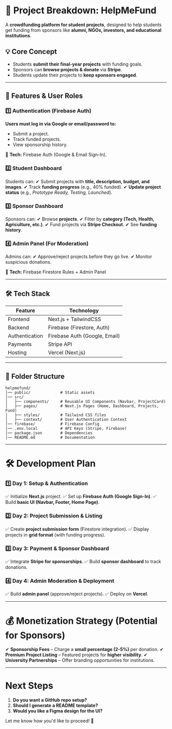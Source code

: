 
# **🚀 Project Breakdown: HelpMeFund**
A **crowdfunding platform for student projects**, designed to help students get funding from sponsors like **alumni, NGOs, investors, and educational institutions**.

## **💡 Core Concept**
- Students **submit their final-year projects** with funding goals.
- Sponsors can **browse projects & donate** via **Stripe**.
- Students update their projects to **keep sponsors engaged**.

---

## **🔑 Features & User Roles**
### **1️⃣ Authentication (Firebase Auth)**
**Users must log in via Google or email/password to:**
- Submit a project.
- Track funded projects.
- View sponsorship history.

🔹 **Tech:** Firebase Auth (Google & Email Sign-In).

### **2️⃣ Student Dashboard**
Students can:
✔ Submit projects with **title, description, budget, and images**.
✔ Track **funding progress** (e.g., 40% funded).
✔ **Update project status** (e.g., *Prototype Ready, Testing, Launched*).

### **3️⃣ Sponsor Dashboard**
Sponsors can:
✔ Browse **projects**.
✔ Filter by **category (Tech, Health, Agriculture, etc.)**.
✔ Fund projects via **Stripe Checkout**.
✔ See **funding history**.

### **4️⃣ Admin Panel (For Moderation)**
Admins can:
✔ Approve/reject projects before they go live.
✔ Monitor suspicious donations.

🔹 **Tech:** Firebase Firestore Rules + Admin Panel

---

## **🛠️ Tech Stack**
| **Feature**         | **Technology** |
|---------------------|---------------|
| Frontend | Next.js + TailwindCSS |
| Backend | Firebase (Firestore, Auth) |
| Authentication | Firebase Auth (Google, Email) |
| Payments | Stripe API |
| Hosting | Vercel (Next.js) |

---

## **📂 Folder Structure**
```
helpmefund/
│── public/             # Static assets
│── src/
│   ├── components/     # Reusable UI Components (Navbar, ProjectCard)
│   ├── pages/          # Next.js Pages (Home, Dashboard, Projects, Fund)
│   ├── styles/         # Tailwind CSS files
│   ├── context/        # User Authentication Context
│── firebase/           # Firebase Config
│── .env.local          # API Keys (Stripe, Firebase)
│── package.json        # Dependencies
│── README.md           # Documentation
```

---

# **🛠️ Development Plan**
### **1️⃣ Day 1: Setup & Authentication**
✅ Initialize **Next.js** project.
✅ Set up **Firebase Auth (Google Sign-In)**.
✅ Build **basic UI (Navbar, Footer, Home Page)**.

### **2️⃣ Day 2: Project Submission & Listing**
✅ Create **project submission form** (Firestore integration).
✅ Display projects in **grid format** (with funding progress).

### **3️⃣ Day 3: Payment & Sponsor Dashboard**
✅ Integrate **Stripe for sponsorships**.
✅ Build **sponsor dashboard** to track donations.

### **4️⃣ Day 4: Admin Moderation & Deployment**
✅ Build **admin panel** (approve/reject projects).
✅ Deploy on **Vercel**.

---

# **💰 Monetization Strategy (Potential for Sponsors)**
✔ **Sponsorship Fees** – Charge a **small percentage (2-5%)** per donation.
✔ **Premium Project Listing** – Featured projects for **higher visibility**.
✔ **University Partnerships** – Offer branding opportunities for institutions.

---

# **Next Steps**
1. **Do you want a GitHub repo setup?**
2. **Should I generate a README template?**
3. **Would you like a Figma design for the UI?**

Let me know how you'd like to proceed! 🚀
